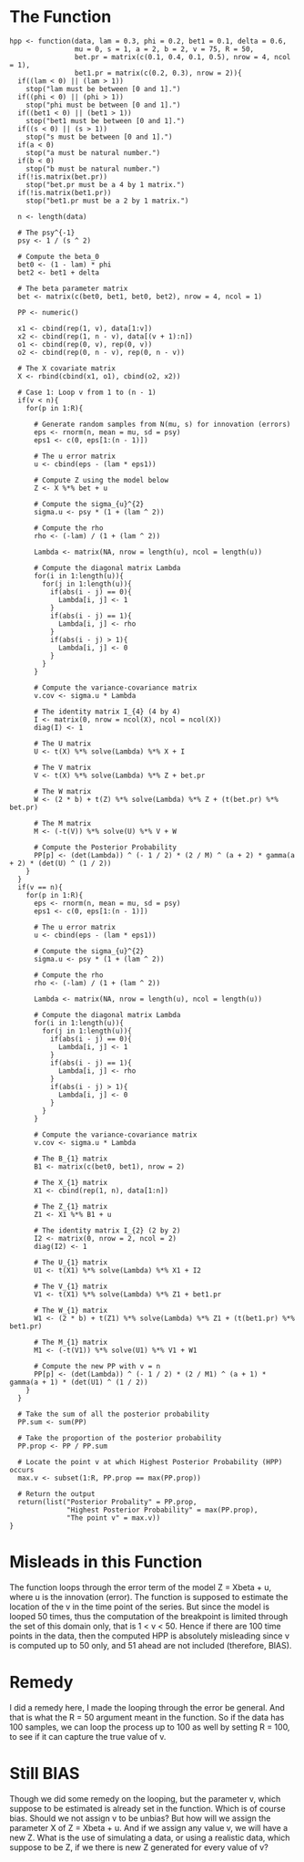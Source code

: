 The Function
===============

```{coffee}
hpp <- function(data, lam = 0.3, phi = 0.2, bet1 = 0.1, delta = 0.6, 
                mu = 0, s = 1, a = 2, b = 2, v = 75, R = 50,
                bet.pr = matrix(c(0.1, 0.4, 0.1, 0.5), nrow = 4, ncol = 1),
                bet1.pr = matrix(c(0.2, 0.3), nrow = 2)){
  if((lam < 0) || (lam > 1))
    stop("lam must be between [0 and 1].")
  if((phi < 0) || (phi > 1))
    stop("phi must be between [0 and 1].")
  if((bet1 < 0) || (bet1 > 1))
    stop("bet1 must be between [0 and 1].")
  if((s < 0) || (s > 1))
    stop("s must be between [0 and 1].")
  if(a < 0)
    stop("a must be natural number.")
  if(b < 0)
    stop("b must be natural number.")
  if(!is.matrix(bet.pr))
    stop("bet.pr must be a 4 by 1 matrix.")
  if(!is.matrix(bet1.pr))
    stop("bet1.pr must be a 2 by 1 matrix.")
  
  n <- length(data)
  
  # The psy^{-1}
  psy <- 1 / (s ^ 2)
  
  # Compute the beta_0
  bet0 <- (1 - lam) * phi
  bet2 <- bet1 + delta
  
  # The beta parameter matrix
  bet <- matrix(c(bet0, bet1, bet0, bet2), nrow = 4, ncol = 1)
  
  PP <- numeric()
  
  x1 <- cbind(rep(1, v), data[1:v])
  x2 <- cbind(rep(1, n - v), data[(v + 1):n])
  o1 <- cbind(rep(0, v), rep(0, v))
  o2 <- cbind(rep(0, n - v), rep(0, n - v))
  
  # The X covariate matrix
  X <- rbind(cbind(x1, o1), cbind(o2, x2))

  # Case 1: Loop v from 1 to (n - 1)
  if(v < n){
    for(p in 1:R){
      
      # Generate random samples from N(mu, s) for innovation (errors)
      eps <- rnorm(n, mean = mu, sd = psy)
      eps1 <- c(0, eps[1:(n - 1)])
      
      # The u error matrix
      u <- cbind(eps - (lam * eps1))
      
      # Compute Z using the model below
      Z <- X %*% bet + u
      
      # Compute the sigma_{u}^{2}
      sigma.u <- psy * (1 + (lam ^ 2))
      
      # Compute the rho
      rho <- (-lam) / (1 + (lam ^ 2))
      
      Lambda <- matrix(NA, nrow = length(u), ncol = length(u))
      
      # Compute the diagonal matrix Lambda
      for(i in 1:length(u)){
        for(j in 1:length(u)){
          if(abs(i - j) == 0){
            Lambda[i, j] <- 1
          }
          if(abs(i - j) == 1){
            Lambda[i, j] <- rho
          }
          if(abs(i - j) > 1){
            Lambda[i, j] <- 0
          }
        }
      }
      
      # Compute the variance-covariance matrix
      v.cov <- sigma.u * Lambda
      
      # The identity matrix I_{4} (4 by 4)
      I <- matrix(0, nrow = ncol(X), ncol = ncol(X))
      diag(I) <- 1
      
      # The U matrix
      U <- t(X) %*% solve(Lambda) %*% X + I
      
      # The V matrix
      V <- t(X) %*% solve(Lambda) %*% Z + bet.pr
      
      # The W matrix
      W <- (2 * b) + t(Z) %*% solve(Lambda) %*% Z + (t(bet.pr) %*% bet.pr)
      
      # The M matrix
      M <- (-t(V)) %*% solve(U) %*% V + W
      
      # Compute the Posterior Probability
      PP[p] <- (det(Lambda)) ^ (- 1 / 2) * (2 / M) ^ (a + 2) * gamma(a + 2) * (det(U) ^ (1 / 2))
    }
  }
  if(v == n){
    for(p in 1:R){
      eps <- rnorm(n, mean = mu, sd = psy)
      eps1 <- c(0, eps[1:(n - 1)])
      
      # The u error matrix
      u <- cbind(eps - (lam * eps1))
      
      # Compute the sigma_{u}^{2}
      sigma.u <- psy * (1 + (lam ^ 2))
      
      # Compute the rho
      rho <- (-lam) / (1 + (lam ^ 2))
      
      Lambda <- matrix(NA, nrow = length(u), ncol = length(u))
      
      # Compute the diagonal matrix Lambda
      for(i in 1:length(u)){
        for(j in 1:length(u)){
          if(abs(i - j) == 0){
            Lambda[i, j] <- 1
          }
          if(abs(i - j) == 1){
            Lambda[i, j] <- rho
          }
          if(abs(i - j) > 1){
            Lambda[i, j] <- 0
          }
        }
      }
      
      # Compute the variance-covariance matrix
      v.cov <- sigma.u * Lambda
      
      # The B_{1} matrix
      B1 <- matrix(c(bet0, bet1), nrow = 2)
      
      # The X_{1} matrix
      X1 <- cbind(rep(1, n), data[1:n])
      
      # The Z_{1} matrix
      Z1 <- X1 %*% B1 + u
      
      # The identity matrix I_{2} (2 by 2)
      I2 <- matrix(0, nrow = 2, ncol = 2)
      diag(I2) <- 1
      
      # The U_{1} matrix
      U1 <- t(X1) %*% solve(Lambda) %*% X1 + I2
      
      # The V_{1} matrix
      V1 <- t(X1) %*% solve(Lambda) %*% Z1 + bet1.pr
      
      # The W_{1} matrix
      W1 <- (2 * b) + t(Z1) %*% solve(Lambda) %*% Z1 + (t(bet1.pr) %*% bet1.pr)
      
      # The M_{1} matrix
      M1 <- (-t(V1)) %*% solve(U1) %*% V1 + W1
      
      # Compute the new PP with v = n
      PP[p] <- (det(Lambda)) ^ (- 1 / 2) * (2 / M1) ^ (a + 1) * gamma(a + 1) * (det(U1) ^ (1 / 2))
    }
  }
  
  # Take the sum of all the posterior probability
  PP.sum <- sum(PP)
  
  # Take the proportion of the posterior probability
  PP.prop <- PP / PP.sum
  
  # Locate the point v at which Highest Posterior Probability (HPP) occurs
  max.v <- subset(1:R, PP.prop == max(PP.prop))
  
  # Return the output
  return(list("Posterior Probality" = PP.prop,
              "Highest Posterior Probability" = max(PP.prop),
              "The point v" = max.v))
}
```
Misleads in this Function
===============
The function loops through the error term of the model Z = Xbeta + u, where u is the innovation (error). The function is supposed to estimate the location of the v in the time point of the series. But since the model is looped 50 times, thus the computation of the breakpoint is limited through the set of this domain only, that is 1 < v < 50. Hence if there are 100 time points in the data, then the computed HPP is absolutely misleading since v is computed up to 50 only, and 51 ahead are not included (therefore, BIAS).

Remedy
================
I did a remedy here, I made the looping through the error be general. And that is what the R = 50 argument meant in the function. So if the data has 100 samples, we can loop the process up to 100 as well by setting R = 100, to see if it can capture the true value of v.

Still BIAS
================
Though we did some remedy on the looping, but the parameter v, which suppose to be estimated is already set in the function. Which is of course bias. Should we not assign v to be unbias? But how will we assign the parameter X of Z = Xbeta + u. And if we assign any value v, we will have a new Z. What is the use of simulating a data, or using a realistic data, which suppose to be Z, if we there is new Z generated for every value of v?
